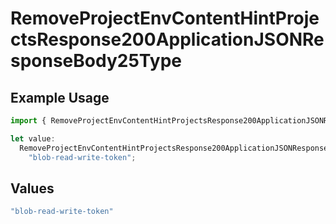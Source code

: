 # RemoveProjectEnvContentHintProjectsResponse200ApplicationJSONResponseBody25Type

## Example Usage

```typescript
import { RemoveProjectEnvContentHintProjectsResponse200ApplicationJSONResponseBody25Type } from "@vercel/sdk/models/operations/removeprojectenv.js";

let value:
  RemoveProjectEnvContentHintProjectsResponse200ApplicationJSONResponseBody25Type =
    "blob-read-write-token";
```

## Values

```typescript
"blob-read-write-token"
```